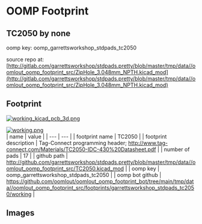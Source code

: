 # OOMP Footprint  
## TC2050  by none  
  
oomp key: oomp_garrettsworkshop_stdpads_tc2050  
  
source repo at: [http://gitlab.com/garrettsworkshop/stdpads.pretty/blob/master/tmp/data//oomlout_oomp_footprint_src/ZipHole_3.048mm_NPTH.kicad_mod](http://gitlab.com/garrettsworkshop/stdpads.pretty/blob/master/tmp/data//oomlout_oomp_footprint_src/ZipHole_3.048mm_NPTH.kicad_mod)  
## Footprint  
  
[![working_kicad_pcb_3d.png](working_kicad_pcb_3d_600.png)](working_kicad_pcb_3d.png)  
  
[![working.png](working_600.png)](working.png)  
| name | value | 
| --- | --- | 
| footprint name | TC2050 | 
| footprint description | Tag-Connect programming header; http://www.tag-connect.com/Materials/TC2050-IDC-430%20Datasheet.pdf | 
| number of pads | 17 | 
| github path | http://github.com/garrettsworkshop/stdpads.pretty/blob/master/tmp/data//oomlout_oomp_footprint_src/TC2050.kicad_mod | 
| oomp key | oomp_garrettsworkshop_stdpads_tc2050 | 
| oomp bot github | https://github.com/oomlout/oomlout_oomp_footprint_bot/tree/main/tmp/data//oomlout_oomp_footprint_src/footprints/garrettsworkshop_stdpads_tc2050/working | 
## Images  
